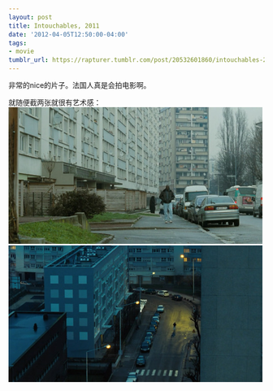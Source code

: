 ```yaml
---
layout: post
title: Intouchables, 2011
date: '2012-04-05T12:50:00-04:00'
tags:
- movie
tumblr_url: https://rapturer.tumblr.com/post/20532601860/intouchables-2011
---
```

非常的nice的片子。法国人真是会拍电影啊。

就随便截两张就很有艺术感： ![](/assets/img/tumblr_m2kzm5yybo1r0cnr9.jpg) ![](/assets/img/tumblr_m2kzmhv73f1r0cnr9.jpg)

